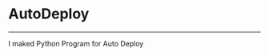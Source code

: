 # AutoDeploy
----------------------------------------------------------------------------------------------------------
I maked Python Program for Auto Deploy
